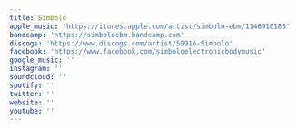 ```yaml
---
title: Simbolo
apple_music: 'https://itunes.apple.com/artist/simbolo-ebm/1146910180'
bandcamp: 'https://simboloebm.bandcamp.com'
discogs: 'https://www.discogs.com/artist/59916-Simbolo'
facebook: 'https://www.facebook.com/simboloelectronicbodymusic'
google_music: ''
instagram: ''
soundcloud: ''
spotify: ''
twitter: ''
website: ''
youtube: ''
---
```

